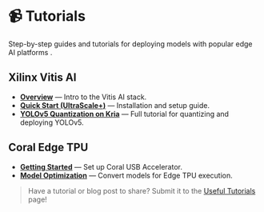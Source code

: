 
# 📹 Tutorials

Step-by-step guides and tutorials for deploying models with popular edge AI platforms
.
## Xilinx Vitis AI

- **[Overview](https://docs.amd.com/r/en-US/ug1414-vitis-ai/Vitis-AI-Overview)** — Intro to the Vitis AI stack.
- **[Quick Start (UltraScale+)](https://xilinx.github.io/Vitis-AI/3.0/html/docs/install/install.html)** — Installation and setup guide.
- **[YOLOv5 Quantization on Kria](https://www.hackster.io/LogicTronix/yolov5-quantization-compilation-with-vitis-ai-3-0-for-kria-7b005d)** — Full tutorial for quantizing and deploying YOLOv5.
    
## Coral Edge TPU

- **[Getting Started](https://coral.ai/docs/accelerator/get-started/)** — Set up Coral USB Accelerator.
- **[Model Optimization](https://coral.ai/docs/edgetpu/models-intro/)** — Convert models for Edge TPU execution.
    
> Have a tutorial or blog post to share? Submit it to the [Useful Tutorials](https://chatgpt.com/c/tutorials.md) page!
